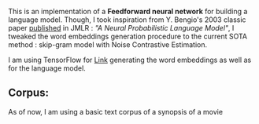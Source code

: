 This is an implementation of a **Feedforward neural network** for building a language model. Though, I took inspiration from Y. Bengio's 2003 classic paper [published](http://www.jmlr.org/papers/volume3/bengio03a/bengio03a.pdf)  in JMLR :  *"A Neural Probabilistic Language Model"*, I tweaked the word embeddings generation procedure to the current SOTA method : skip-gram model with Noise Contrastive Estimation.

I am using TensorFlow for [Link](https://www.tensorflow.org/) generating the word embeddings as well as for the language model.
## Corpus:

As of now, I am using a basic text corpus of a synopsis of a movie

